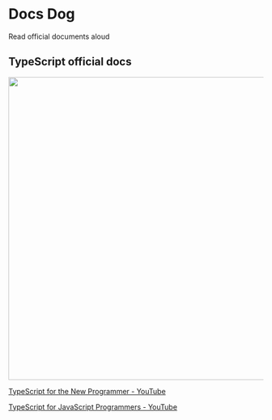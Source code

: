 # Docs Dog
Read official documents aloud

## TypeScript official docs

<img src="https://res.cloudinary.com/dyjvqnaht/image/upload/v1633584424/images/754fd04fdbb592b16ff4c17356f15e5760c2874fa1006dce9cce6b66f3cf1694.png" width=600>

[TypeScript for the New Programmer - YouTube](https://www.youtube.com/watch?v=SDHVJ0frxaY)

[TypeScript for JavaScript Programmers - YouTube](https://www.youtube.com/watch?v=3cJxvVPMUbg)




